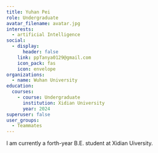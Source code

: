 ```yaml
---
title: Yuhan Pei
role: Undergraduate
avatar_filename: avatar.jpg
interests:
  - artificial Intelligence
social:
  - display:
      header: false
    link: ppTanya0129@gmail.com
    icon_pack: fas
    icon: envelope
organizations:
  - name: Wuhan University
education:
  courses:
    - course: Undergraduate
      institution: Xidian University
      year: 2024
superuser: false
user_groups:
  - Teammates
---
```

<!--StartFragment-->

I am currently a forth-year B.E. student at Xidian Uiversity.

<!--EndFragment-->